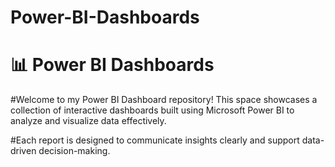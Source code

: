 # Power-BI-Dashboards

# 📊 Power BI Dashboards

#Welcome to my Power BI Dashboard repository! This space showcases a collection of interactive dashboards built using Microsoft Power BI to analyze and visualize data effectively. 

#Each report is designed to communicate insights clearly and support data-driven decision-making.

